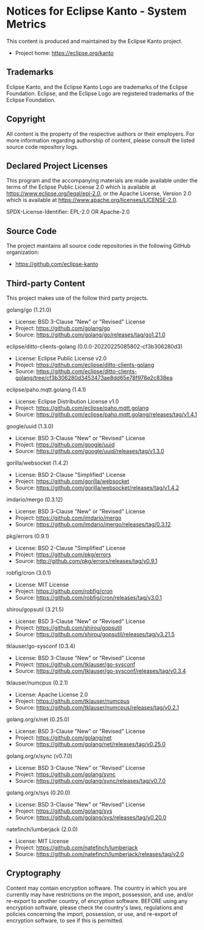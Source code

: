 # Notices for Eclipse Kanto - System Metrics

This content is produced and maintained by the Eclipse Kanto project.

* Project home: https://eclipse.org/kanto

## Trademarks

Eclipse Kanto, and the Eclipse Kanto Logo are trademarks of the Eclipse Foundation.
Eclipse, and the Eclipse Logo are registered trademarks of the Eclipse Foundation.

## Copyright

All content is the property of the respective authors or their employers.
For more information regarding authorship of content, please consult the
listed source code repository logs.

## Declared Project Licenses

This program and the accompanying materials are made available under the terms
of the Eclipse Public License 2.0 which is available at
https://www.eclipse.org/legal/epl-2.0, or the Apache License, Version 2.0 which
is available at https://www.apache.org/licenses/LICENSE-2.0.

SPDX-License-Identifier: EPL-2.0 OR Apache-2.0

## Source Code

The project maintains all source code repositories in the following GitHub organization:

* https://github.com/eclipse-kanto

## Third-party Content

This project makes use of the follow third party projects.

golang/go (1.21.0)

* License: BSD 3-Clause "New" or "Revised" License
* Project: https://github.com/golang/go
* Source:  https://github.com/golang/go/releases/tag/go1.21.0

eclipse/ditto-clients-golang (0.0.0-20220225085802-cf3b306280d3)

* License: Eclipse Public License v2.0
* Project: https://github.com/eclipse/ditto-clients-golang
* Source:  https://github.com/eclipse/ditto-clients-golang/tree/cf3b306280d3453473ae8dd65e78f978e2c838ea

eclipse/paho.mqtt.golang (1.4.1)

* License: Eclipse Distribution License v1.0
* Project: https://github.com/eclipse/paho.mqtt.golang
* Source:  https://github.com/eclipse/paho.mqtt.golang/releases/tag/v1.4.1

google/uuid (1.3.0)

* License: BSD 3-Clause "New" or "Revised" License
* Project: https://github.com/google/uuid
* Source:  https://github.com/google/uuid/releases/tag/v1.3.0

gorilla/websocket (1.4.2)

* License: BSD 2-Clause "Simplified" License
* Project: https://github.com/gorilla/websocket
* Source:  https://github.com/gorilla/websocket/releases/tag/v1.4.2

imdario/mergo (0.3.12)

* License: BSD 3-Clause "New" or "Revised" License
* Project: https://github.com/imdario/mergo
* Source:  https://github.com/imdario/mergo/releases/tag/0.3.12

pkg/errors (0.9.1)

* License: BSD 2-Clause "Simplified" License
* Project: https://github.com/pkg/errors
* Source:  http://github.com/pkg/errors/releases/tag/v0.9.1

robfig/cron (3.0.1)

* License: MIT License
* Project: https://github.com/robfig/cron
* Source:  https://github.com/robfig/cron/releases/tag/v3.0.1

shirou/gopsutil (3.21.5)

* License: BSD 3-Clause "New" or "Revised" License
* Project: https://github.com/shirou/gopsutil
* Source:  https://github.com/shirou/gopsutil/releases/tag/v3.21.5

tklauser/go-sysconf (0.3.4)

* License: BSD 3-Clause "New" or "Revised" License
* Project: https://github.com/tklauser/go-sysconf
* Source:  https://github.com/tklauser/go-sysconf/releases/tag/v0.3.4

tklauser/numcpus (0.2.1)

* License: Apache License 2.0
* Project: https://github.com/tklauser/numcpus
* Source:  https://github.com/tklauser/numcpus/releases/tag/v0.2.1

golang.org/x/net (0.25.0)

* License: BSD 3-Clause "New" or "Revised" License
* Project: https://github.com/golang/net
* Source:  https://github.com/golang/net/releases/tag/v0.25.0

golang.org/x/sync (v0.7.0)

* License: BSD 3-Clause "New" or "Revised" License
* Project: https://github.com/golang/sync
* Source:  https://github.com/golang/sync/releases/tag/v0.7.0

golang.org/x/sys (0.20.0)

* License: BSD 3-Clause "New" or "Revised" License
* Project: https://github.com/golang/sys
* Source:  https://github.com/golang/sys/releases/tag/v0.20.0

natefinch/lumberjack (2.0.0)

* License: MIT License
* Project: https://github.com/natefinch/lumberjack
* Source:  https://github.com/natefinch/lumberjack/releases/tag/v2.0

## Cryptography

Content may contain encryption software. The country in which you are currently
may have restrictions on the import, possession, and use, and/or re-export to
another country, of encryption software. BEFORE using any encryption software,
please check the country's laws, regulations and policies concerning the import,
possession, or use, and re-export of encryption software, to see if this is
permitted.

